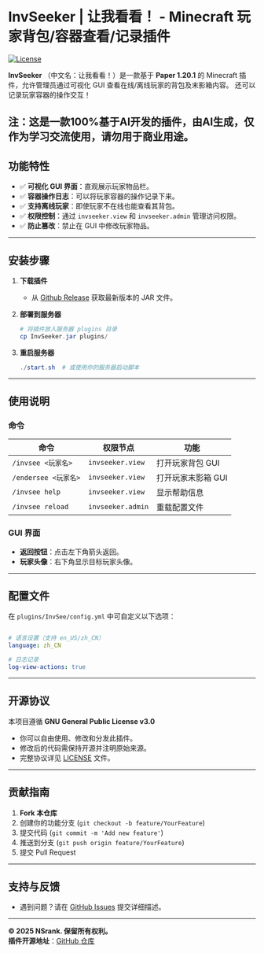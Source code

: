 

# InvSeeker  | 让我看看！ - Minecraft 玩家背包/容器查看/记录插件  
[![License](https://img.shields.io/badge/License-GPLv3-green.svg)]()  

**InvSeeker** （中文名：让我看看！）是一款基于 **Paper 1.20.1** 的 Minecraft 插件，允许管理员通过可视化 GUI 查看在线/离线玩家的背包及末影箱内容。
还可以记录玩家容器的操作交互！

**注：这是一款100%基于AI开发的插件，由AI生成，仅作为学习交流使用，请勿用于商业用途。**
---

## 功能特性
- ✅ **可视化 GUI 界面**：直观展示玩家物品栏。
- ✅ **容器操作日志**：可以将玩家容器的操作记录下来。
- ✅ **支持离线玩家**：即使玩家不在线也能查看其背包。
- ✅ **权限控制**：通过 `invseeker.view` 和 `invseeker.admin` 管理访问权限。
- ✅ **防止篡改**：禁止在 GUI 中修改玩家物品。

---

## 安装步骤
1. **下载插件**  
   - 从 [Github Release](https://github.com/NSrank/InvSeeker/releases/) 获取最新版本的 JAR 文件。

2. **部署到服务器**  
   ```powershell
   # 将插件放入服务器 plugins 目录
   cp InvSeeker.jar plugins/
   ```

3. **重启服务器**
   ```powershell
   ./start.sh  # 或使用你的服务器启动脚本
   ```

---

## 使用说明
### 命令
| 命令                | 权限节点              | 功能          |
|-------------------|-------------------|-------------|
| `/invsee <玩家名>`   | `invseeker.view`  | 打开玩家背包 GUI  |
| `/endersee <玩家名>` | `invseeker.view`  | 打开玩家末影箱 GUI |
| `/invsee help`    | `invseeker.view`  | 显示帮助信息      |
| `/invsee reload`  | `invseeker.admin` | 重载配置文件      |

### GUI 界面
- **返回按钮**：点击左下角箭头返回。
- **玩家头像**：右下角显示目标玩家头像。

---

## 配置文件
在 `plugins/InvSee/config.yml` 中可自定义以下选项：
```yaml

# 语言设置（支持 en_US/zh_CN）
language: zh_CN

# 日志记录
log-view-actions: true
```

---
## 开源协议
本项目遵循 **GNU General Public License v3.0**
- 你可以自由使用、修改和分发此插件。
- 修改后的代码需保持开源并注明原始来源。
- 完整协议详见 [LICENSE](https://www.gnu.org/licenses/gpl-3.0.txt) 文件。

---

## 贡献指南
1. **Fork 本仓库**
2. 创建你的功能分支 (`git checkout -b feature/YourFeature`)
3. 提交代码 (`git commit -m 'Add new feature'`)
4. 推送到分支 (`git push origin feature/YourFeature`)
5. 提交 Pull Request

---

## 支持与反馈
- 遇到问题？请在 [GitHub Issues](https://github.com/NSrank/InvSeeker/issues) 提交详细描述。
---

**© 2025 NSrank. 保留所有权利。**  
**插件开源地址**：[GitHub 仓库](https://github.com/NSrank/InvSeeker)
```